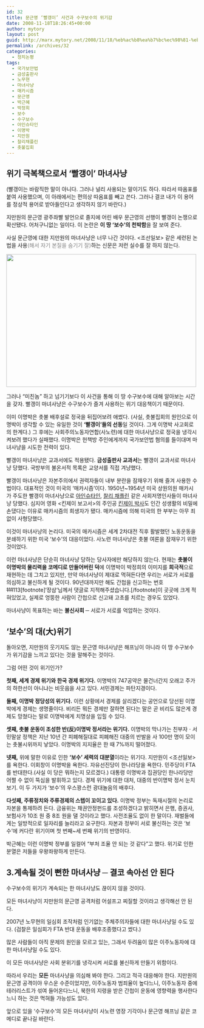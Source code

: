 ```yaml
---
id: 32
title: 문근영 ‘빨갱이’ 사건과 수구보수의 위기감
date: 2008-11-18T18:26:45+00:00
author: mytory
layout: post
guid: http://marx.mytory.net/2008/11/18/%eb%ac%b8%ea%b7%bc%ec%98%81-%eb%b9%a8%ea%b0%b1%ec%9d%b4-%ec%82%ac%ea%b1%b4%ea%b3%bc-%ec%88%98%ea%b5%ac%eb%b3%b4%ec%88%98%ec%9d%98-%ec%9c%84%ea%b8%b0%ea%b0%90/
permalink: /archives/32
categories:
  - 정치논평
tags:
  - 국가보안법
  - 금성출판사
  - 노무현
  - 마녀사냥
  - 매카시즘
  - 문근영
  - 박근혜
  - 박정희
  - 보수
  - 수구보수
  - 아인슈타인
  - 이명박
  - 지만원
  - 찰리채플린
  - 촛불집회
---
```

## 위기 극복책으로서 ‘빨갱이’ 마녀사냥

(빨갱이는 바람직한 말이 아니다. 그러나 널리 사용되는 말이기도 하다. 따라서 따옴표를 붙여 사용했으며, 이 아래에서는 편의상 따옴표를 빼고 쓴다. 그러나 결코 내가 이 용어를 정상적 용어로 받아들인다고 생각하지 않기 바란다.)

지만원의 문근영 광주좌빨 발언으로 졸지에 어린 배우 문근영의 선행이 빨갱이 논쟁으로 확산됐다. 어처구니없는 일이다. 이 논란은 <span class="Apple-style-span" style="font-weight: bold;">이 땅 ‘보수’의 천박함</span>을 잘 보여 준다.

사실 문근영에 대한 지만원의 마녀사냥은 너무 나간 것이다. &lt;조선일보&gt; 같은 세련된 논법을 사용<font color="gray">(해서 자기 본질을 숨기기 잘)</font>하는 신문은 저런 실수를 잘 하지 않는다.

<img src="http://marx.mytory.net/wp-content/uploads/1/4923082211e2c9Z.jpg" class="aligncenter" width="500" height="350" alt="" filename="red-hunting.jpg" filemime="" />

그러나 “미친놈” 하고 넘기기보다 이 사건을 통해 이 땅 수구보수에 대해 알아보는 시간을 갖자. 빨갱이 마녀사냥은 수구보수가 즐겨 사용하는 위기 대응책이기 때문이다.

이미 이명박은 촛불 배후설로 정국을 뒤집어보려 애썼다. (사실, 촛불집회의 원인으로 이명박이 생각할 수 있는 유일한 것이 <span class="Apple-style-span" style="font-weight: bold;">‘빨갱이’들의 선동</span>일 것이다. 그게 이명박 사고회로의 한계다.) 그 후에는 사회주의노동자연합(사노련)에 대한 마녀사냥으로 정국을 냉각시켜보려 했다가 실패했다. 이명박은 헌책방 주인에게까지 국가보안법 혐의를 들이대며 마녀사냥을 시도한 전력이 있다.

빨갱이 마녀사냥은 교과서에도 적용됐다. <span class="Apple-style-span" style="font-weight: bold;">금성출판사 교과서</span>는 빨갱이 교과서로 마녀사냥 당했다. 국방부의 불온서적 목록은 교양서를 직접 겨냥했다.

빨갱이 마녀사냥은 자본주의에서 권력자들이 내부 분란을 잠재우기 위해 즐겨 사용한 수법이다. 대표적인 것이 미국의 ‘매카시즘’이다. 1950년~1954년 미국 상원의원 매카시가 주도한 빨갱이 마녀사냥으로 <a href="http://solidarity.tistory.com/18" target="_blank" title="[세계의 사회주의자 ① - 알버트 아인슈타인]로 이동합니다.">아인슈타인</a>, <a href="http://news.khan.co.kr/section/khan_art_view.html?mode=view&artid=200809051659325&code=900308" target="_blank" title="[http://news.khan.co.kr/section/khan_art_view.html?mode=view&artid=200809051659325&code=900308]로 이동합니다.">찰리 채플린</a> 같은 사회저명인사들이 마녀사냥 당했다. 심지어 영화 &lt;킨제이 보고서&gt;의 주인공 <a href="http://smog.egloos.com/3925191" target="_blank" title="[알프레드 킨제이 박사]로 이동합니다.">킨제이 박사</a>도 인간 성생활의 비밀에 손댔다는 이유로 매카시즘의 희생자가 됐다. 매카시즘에 의해 미국의 한 부부는 아무 죄 없이 사형당했다.

이것이 마녀사냥의 논리다. 미국의 매카시즘은 세계 2차대전 직후 활발했던 노동운동을 분쇄하기 위한 미국 ‘보수’의 대응이었다. 사노련 마녀사냥은 촛불 여론을 잠재우기 위한 것이었다.

이런 마녀사냥은 단순히 마녀사냥 당하는 당사자에만 해당하지 않는다. 현재는 <span class="Apple-style-span" style="font-weight: bold;">촛불이 이명박의 물리력을 코메디로 만들어버린 덕</span>에 이명박이 박정희의 이미지를 <span class="Apple-style-span" style="font-weight: bold;">희극적</span>으로 재현하는 데 그치고 있지만, 만약 마녀사냥이 제대로 먹혀든다면 우리는 서로가 서로를 의심하고 불신하게 될 것이다. 90년대까지만 해도 간첩을 신고하는 번호 <span class="Apple-style-span" style="text-decoration: line-through;">111</span>113[footnote]‘장삼’님께서 댓글로 지적해주셨습니다.[/footnote]이 곳곳에 크게 적혀있었고, 실제로 엉뚱한 사람이 간첩으로 신고돼 고초를 치르는 경우도 있었다.

마녀사냥이 목표하는 바는 <span class="Apple-style-span" style="font-weight: bold;">불신사회 ─</span> 서로가 서로를 억압하는 것이다.

## ‘보수’의 대(大)위기

돌아오면, 지만원의 웃기지도 않는 문근영 마녀사냥은 해프닝이 아니라 이 땅 수구보수가 위기감을 느끼고 있다는 것을 말해주는 것이다.

그럼 어떤 것이 위기인가?

<span class="Apple-style-span" style="font-weight: bold;">첫째, 세계 경제 위기와 한국 경제 위기다.</span> 이명박의 747공약은 물건너간지 오래고 주가의 하한선이 아니냐는 비웃음을 사고 있다. 서민경제는 파탄지경이다.

<span class="Apple-style-span" style="font-weight: bold;">둘째, 이명박 정당성의 위기다.</span> 이런 상황에서 경제를 살리겠다는 공언으로 당선된 이명박에게 경제는 생명줄이다. 비리든 뭐든 경제만 잘하면 된다는 말은 곧 비리도 많은게 경제도 망쳤다는 말로 이명박에게 치명상을 입힐 수 있다.

<span class="Apple-style-span" style="font-weight: bold;">셋째, 촛불 운동이 조성한 반(反)이명박 정서라는 위기다.</span> 이명박의 막나가는 친부자ㆍ서민말살 정책은 지난 10년 간 피폐해질대로 피폐해진 대중의 반발을 사 100만 명이 모이는 촛불시위까지 낳았다. 이명박의 지지율은 한 때 7%까지 떨어졌다.

<span class="Apple-style-span" style="font-weight: bold;">넷째,</span> 위에 말한 이유로 인한 <span class="Apple-style-span" style="font-weight: bold;">‘보수’ 세력의 대분열</span>이라는 위기다. 지만원이 &lt;조선일보&gt;를 욕한다. 이회창이 이명박을 욕한다. 자유선진당이 한나라당을 욕한다. 민주당이 FTA를 반대한다.(사실 이 당은 뭐하는지 모르겠다.) 대통령 이명박과 집권당인 한나라당만 어쩔 수 없이 뚝심을 발휘하고 있다. 경제 위기에 대한 대처, 대중의 반이명박 정서 눈치보기. 이 두 가지가 ‘보수’의 우스꽝스런 광대놀음의 배후다.

<span class="Apple-style-span" style="font-weight: bold;">다섯째, 주류정치와 주류경제의 스텝이 꼬이고 있다.</span> 이명박 정부는 독재시절의 논리로 자본을 통제하려 든다. 금융위는 채권안정펀드를 조성하겠다고 밝히면서 은행, 증권사, 보험사가 10조 원 중 8조 원을 댈 것이라고 했다. 사전조율도 없이 한 말이다. 재벌들에게는 일방적으로 일자리를 늘리라고 요구한다. 자본과 정부이 서로 불신하는 것은 ‘보수’에 커다란 위기이며 첫 번째~세 번째 위기의 반영이다.

박근혜는 이런 이명박 정부를 일컬어 “부처 조율 안 되는 것 같다”고 했다. 위기로 인한 분열은 저들을 우왕좌왕하게 만든다.

## 3.계속될 것이 뻔한 마녀사냥 ─ 결코 속아선 안 된다

수구보수의 위기가 계속되는 한 마녀사냥도 끊이지 않을 것이다.

모든 마녀사냥이 지만원의 문근영 공격처럼 어설프고 찌질할 것이라고 생각해선 안 된다.

2007년 노무현의 일심회 조작처럼 인기없는 주체주의자들에 대한 마녀사냥일 수도 있다. (검찰은 일심회가 FTA 반대 운동을 배후조종했다고 썼다.)

많은 사람들이 아직 문제의 원인을 모르고 있는, 그래서 두려움이 많은 이주노동자에 대한 마녀사냥일 수도 있다.

이 모든 마녀사냥은 사회 분위기를 냉각시켜 서로를 불신하게 만들기 위함이다.

따라서 우리는 <span class="Apple-style-span" style="font-weight: bold;">모든</span> 마녀사냥을 의심해 봐야 한다. 그리고 적극 대응해야 한다. 지만원의 문근영 공격이야 우스운 수준이었지만, 이주노동자 범죄율이 높다느니, 이주노동자 중에 테러리스트가 섞여 들어온다느니, 북한의 지령을 받은 간첩이 운동에 영향력을 행사한다느니 하는 것은 먹혀들 가능성도 있다.

앞으로 있을 ‘수구보수’의 모든 마녀사냥이 사노련 영장 기각이나 문근영 해프닝 같은 코메디로 끝나길 바란다.